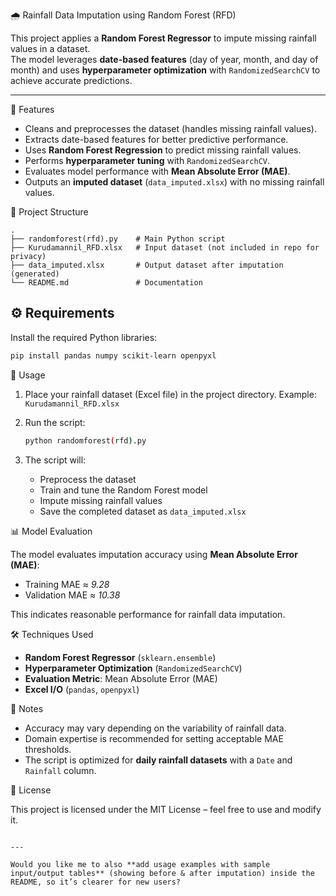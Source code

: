 🌧️ Rainfall Data Imputation using Random Forest (RFD)

This project applies a **Random Forest Regressor** to impute missing rainfall values in a dataset.  
The model leverages **date-based features** (day of year, month, and day of month) and uses **hyperparameter optimization** with `RandomizedSearchCV` to achieve accurate predictions.

---

📌 Features
- Cleans and preprocesses the dataset (handles missing rainfall values).
- Extracts date-based features for better predictive performance.
- Uses **Random Forest Regression** to predict missing rainfall values.
- Performs **hyperparameter tuning** with `RandomizedSearchCV`.
- Evaluates model performance with **Mean Absolute Error (MAE)**.
- Outputs an **imputed dataset** (`data_imputed.xlsx`) with no missing rainfall values.


📂 Project Structure
```
.
├── randomforest(rfd).py    # Main Python script
├── Kurudamannil_RFD.xlsx   # Input dataset (not included in repo for privacy)
├── data_imputed.xlsx       # Output dataset after imputation (generated)
└── README.md               # Documentation

```

## ⚙️ Requirements
Install the required Python libraries:

```bash
pip install pandas numpy scikit-learn openpyxl
````

🚀 Usage

1. Place your rainfall dataset (Excel file) in the project directory.
   Example: `Kurudamannil_RFD.xlsx`

2. Run the script:

   ```bash
   python randomforest(rfd).py
   ```

3. The script will:

   * Preprocess the dataset
   * Train and tune the Random Forest model
   * Impute missing rainfall values
   * Save the completed dataset as `data_imputed.xlsx`


📊 Model Evaluation

The model evaluates imputation accuracy using **Mean Absolute Error (MAE)**:

* Training MAE ≈ *9.28*
* Validation MAE ≈ *10.38*

This indicates reasonable performance for rainfall data imputation.


🛠️ Techniques Used

* **Random Forest Regressor** (`sklearn.ensemble`)
* **Hyperparameter Optimization** (`RandomizedSearchCV`)
* **Evaluation Metric**: Mean Absolute Error (MAE)
* **Excel I/O** (`pandas`, `openpyxl`)


📌 Notes

* Accuracy may vary depending on the variability of rainfall data.
* Domain expertise is recommended for setting acceptable MAE thresholds.
* The script is optimized for **daily rainfall datasets** with a `Date` and `Rainfall` column.


📜 License

This project is licensed under the MIT License – feel free to use and modify it.


```

---

Would you like me to also **add usage examples with sample input/output tables** (showing before & after imputation) inside the README, so it’s clearer for new users?
```
